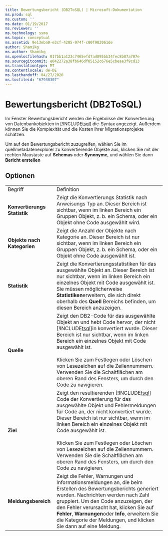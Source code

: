 ```yaml
---
title: Bewertungsbericht (DB2ToSQL) | Microsoft-Dokumentation
ms.prod: sql
ms.custom: ''
ms.date: 01/19/2017
ms.reviewer: ''
ms.technology: ssma
ms.topic: conceptual
ms.assetid: 9e13eba0-e3cf-4205-974f-c00f982061de
author: Shamikg
ms.author: Shamikg
ms.openlocfilehash: 017bb1a123c7465efd7ad895bb34fec8b87a707e
ms.sourcegitcommit: e042272a38fb646df05152c676e5cbeae3f9cd13
ms.translationtype: MT
ms.contentlocale: de-DE
ms.lasthandoff: 04/27/2020
ms.locfileid: "67938307"
---
```

# <a name="assessment-report-db2tosql"></a>Bewertungsbericht (DB2ToSQL)
Im Fenster Bewertungsbericht werden die Ergebnisse der Konvertierung von Datenbankobjekten in [!INCLUDE[tsql](../../includes/tsql-md.md)] die-Syntax angezeigt. Außerdem können Sie die Komplexität und die Kosten ihrer Migrationsprojekte schätzen.  
  
Um auf den Bewertungsbericht zuzugreifen, wählen Sie im quellmetadatenexplorer zu konvertierende Objekte aus, klicken Sie mit der rechten Maustaste auf **Schemas** oder **Synonyme**, und wählen Sie dann **Bericht erstellen**  
  
## <a name="options"></a>Optionen  
  
|||  
|-|-|  
|Begriff|Definition|  
|**Konvertierungs Statistik**|Zeigt die Konvertierungs Statistik nach Anweisungs Typ an. Dieser Bereich ist sichtbar, wenn im linken Bereich ein Gruppen Objekt, z. b. ein Schema, oder ein Objekt ohne Code ausgewählt wird.|  
|**Objekte nach Kategorien**|Zeigt die Anzahl der Objekte nach Kategorie an. Dieser Bereich ist nur sichtbar, wenn im linken Bereich ein Gruppen Objekt, z. b. ein Schema, oder ein Objekt ohne Code ausgewählt ist.|  
|**Statistik**|Zeigt die Konvertierungsstatistiken für das ausgewählte Objekt an. Dieser Bereich ist nur sichtbar, wenn im linken Bereich ein einzelnes Objekt mit Code ausgewählt ist. Sie müssen möglicherweise **Statistiken**erweitern, die sich direkt oberhalb des **Quell** Bereichs befinden, um diesen Bereich anzuzeigen.|  
|**Quelle**|Zeigt den DB2-Code für das ausgewählte Objekt an und hebt Code hervor, der nicht [!INCLUDE[tsql](../../includes/tsql-md.md)]in konvertiert wurde. Dieser Bereich ist nur sichtbar, wenn im linken Bereich ein einzelnes Objekt mit Code ausgewählt ist.<br /><br />Klicken Sie zum Festlegen oder Löschen von Lesezeichen auf die Zeilennummern. Verwenden Sie die Schaltflächen am oberen Rand des Fensters, um durch den Code zu navigieren.|  
|**Ziel**|Zeigt den resultierenden [!INCLUDE[tsql](../../includes/tsql-md.md)] Code der Konvertierung für das ausgewählte Objekt und Fehlermeldungen für Code an, der nicht konvertiert wurde. Dieser Bereich ist nur sichtbar, wenn im linken Bereich ein einzelnes Objekt mit Code ausgewählt ist.<br /><br />Klicken Sie zum Festlegen oder Löschen von Lesezeichen auf die Zeilennummern. Verwenden Sie die Schaltflächen am oberen Rand des Fensters, um durch den Code zu navigieren.|  
|**Meldungsbereich**|Zeigt die Fehler, Warnungen und Informationsmeldungen an, die beim Erstellen des Bewertungsberichts generiert wurden. Nachrichten werden nach Zahl gruppiert. Um den Code anzuzeigen, der den Fehler verursacht hat, klicken Sie auf **Fehler**, **Warnungen**oder **Info**, erweitern Sie die Kategorie der Meldungen, und klicken Sie dann auf eine Meldung.|  
  
